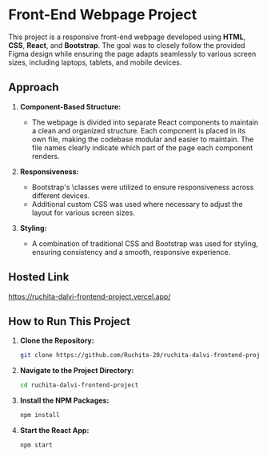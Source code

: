 # Front-End Webpage Project

This project is a responsive front-end webpage developed using **HTML**, **CSS**, **React**, and **Bootstrap**. The goal was to closely follow the provided Figma design while ensuring the page adapts seamlessly to various screen sizes, including laptops, tablets, and mobile devices.

## Approach

1. **Component-Based Structure:** 
   - The webpage is divided into separate React components to maintain a clean and organized structure. Each component is placed in its own file, making the codebase modular and easier to maintain. The file names clearly indicate which part of the page each component renders.

2. **Responsiveness:**
   - Bootstrap's \classes were utilized to ensure responsiveness across different devices.
   - Additional custom CSS was used where necessary to adjust the layout for various screen sizes.

3. **Styling:**
   - A combination of traditional CSS and Bootstrap was used for styling, ensuring consistency and a smooth, responsive experience.
  
## Hosted Link
https://ruchita-dalvi-frontend-project.vercel.app/


## How to Run This Project

1. **Clone the Repository:**
   ```bash
   git clone https://github.com/Ruchita-20/ruchita-dalvi-frontend-project.git

2. **Navigate to the Project Directory:**
   ```bash
   cd ruchita-dalvi-frontend-project
   
3. **Install the NPM Packages:**
   ```bash
   npm install
   
4. **Start the React App:**
   ```bash
   npm start


